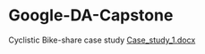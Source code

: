 # Google-DA-Capstone
Cyclistic Bike-share case study
[Case_study_1.docx](https://github.com/meetsh95/Google-DA-Capstone/files/7230215/Case_study_1.docx)
